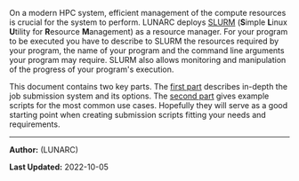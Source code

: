 On a modern HPC system, efficient management of the compute resources is crucial for the system to perform. LUNARC deploys [SLURM](http://slurm.schedmd.com/) (**S**imple **L**inux **U**tility for **R**esource **M**anagement) as a resource manager. For your program to be executed you have to describe to SLURM the resources required by your program, the name of your program and the command line arguments your program may require. SLURM also allows monitoring and manipulation of the progress of your program's execution.

This document contains two key parts. The [first part](/../manual/submitting_jobs/manual_basic_job/) describes in-depth the job submission system and its options. The [second part](/../manual/example_job_scripts/manual_example_basic_serial/) gives example scripts for the most common use cases. Hopefully they will serve as a good starting point when creating submission scripts fitting your needs and requirements.

---

**Author:**
(LUNARC)

**Last Updated:**
2022-10-05